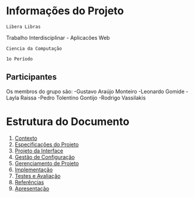 # Informações do Projeto
`Libera Libras`  

Trabalho Interdisciplinar - Aplicacões Web

`Ciencia da Computação`

`1o Período`

## Participantes

Os membros do grupo são: 
-Gustavo Araújo Monteiro
-Leonardo Gomide
-Layla Raissa
-Pedro Tolentino Gontijo
-Rodrigo Vassilakis

# Estrutura do Documento

1. [Contexto](1-Contexto.md)
2. [Especificações do Projeto](2-Especificação.md)
3. [Projeto da Interface](3-Interface.md)
4. [Gestão de Configuração](4-Gestão-Configuração.md)
5. [Gerenciamento de Projeto](5-Gerenciamento-Projeto.md)
6. [Implementação](6-Implementação.md)
7. [Testes e Avaliação](7-Testes.md)
8. [Referências](8-Referências.md)
9. [Apresentação](9-Apresentação.md)
